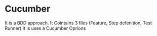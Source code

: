 # Cucumber
It is a BDD approach. It Cointains 3 files (Feature, Step defenition, Test Runner)
It is uses a Cucumber Oprions
